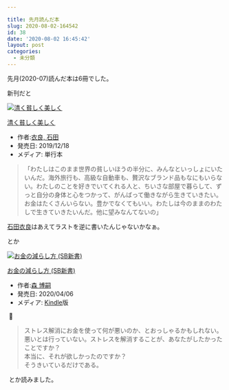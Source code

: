 ```yaml
---

title: 先月読んだ本
slug: 2020-08-02-164542
id: 38
date: '2020-08-02 16:45:42'
layout: post
categories:
  - 未分類
---
```


先月(2020-07)読んだ本は6冊でした。

新刊だと



[![清く貧しく美しく](https://m.media-amazon.com/images/I/51PwY84NsnL._SL300_.jpg "清く貧しく美しく")](https://www.amazon.co.jp/exec/obidos/ASIN/4104595071/peipeipe-22/)



[清く貧しく美しく](https://www.amazon.co.jp/exec/obidos/ASIN/4104595071/peipeipe-22/)

*   作者:[衣良, 石田](http://d.hatena.ne.jp/keyword/%B0%E1%CE%C9%2C%20%C0%D0%C5%C4)
*   発売日: 2019/12/18
*   メディア: 単行本







> 「わたしはこのまま世界の貧しいほうの半分に、みんなといっしょにいたいんだ。海外旅行も、高級な自動車も、贅沢なブランド品もなにもいらない。わたしのことを好きでいてくれる人と、ちいさな部屋で暮らして、ずっと自分の身体と心をつかって、がんばって働きながら生きていきたい。お金はたくさんいらない。豊かでなくてもいい。わたしは今のままのわたしで生きていきたいんだ。他に望みなんてないの」

[石田衣良](http://d.hatena.ne.jp/keyword/%C0%D0%C5%C4%B0%E1%CE%C9)はあえてラストを逆に書いたんじゃないかなぁ。

とか



[![お金の減らし方 (SB新書)](https://m.media-amazon.com/images/I/51ggNK1encL._SL300_.jpg "お金の減らし方 (SB新書)")](https://www.amazon.co.jp/exec/obidos/ASIN/B085VHBQQH/peipeipe-22/)



[お金の減らし方 (SB新書)](https://www.amazon.co.jp/exec/obidos/ASIN/B085VHBQQH/peipeipe-22/)

*   作者:[森 博嗣](http://d.hatena.ne.jp/keyword/%BF%B9%20%C7%EE%BB%CC)
*   発売日: 2020/04/06
*   メディア: [Kindle](http://d.hatena.ne.jp/keyword/Kindle)版







 👏

> ストレス解消にお金を使って何が悪いのか、とおっしゃるかもしれない。悪いとは行っていない。ストレスを解消することが、あなたがしたかったことですか？  
> 本当に、それが欲しかったのですか？  
> そうきいているだけである。

 とか読みました。